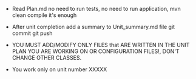 - Read Plan.md
no need to run tests, no need to run application, mvn clean compile it's enough

- After unit completion
add a summary to Unit_summary.md file
git commit
git push


- YOU MUST ADD/MODIFY ONLY FILES that ARE WRITTEN IN THE UNIT PLAN YOU ARE WORKING ON
OR CONFIGURATION FILES!, DON'T CHANGE OTHER CLASSES.

- You work only on unit number XXXXX